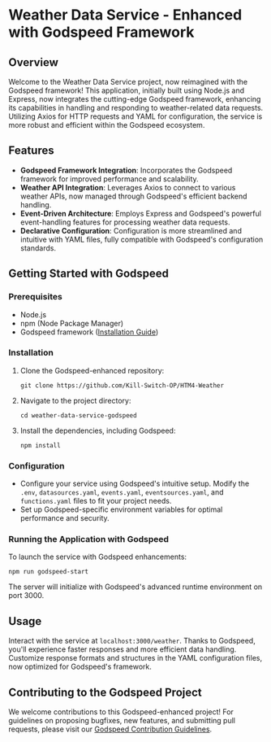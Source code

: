 # Weather Data Service - Enhanced with Godspeed Framework

## Overview
Welcome to the Weather Data Service project, now reimagined with the Godspeed framework! This application, initially built using Node.js and Express, now integrates the cutting-edge Godspeed framework, enhancing its capabilities in handling and responding to weather-related data requests. Utilizing Axios for HTTP requests and YAML for configuration, the service is more robust and efficient within the Godspeed ecosystem.

## Features
- **Godspeed Framework Integration**: Incorporates the Godspeed framework for improved performance and scalability.
- **Weather API Integration**: Leverages Axios to connect to various weather APIs, now managed through Godspeed's efficient backend handling.
- **Event-Driven Architecture**: Employs Express and Godspeed's powerful event-handling features for processing weather data requests.
- **Declarative Configuration**: Configuration is more streamlined and intuitive with YAML files, fully compatible with Godspeed's configuration standards.

## Getting Started with Godspeed

### Prerequisites
- Node.js
- npm (Node Package Manager)
- Godspeed framework ([Installation Guide](https://godspeedframework.io/installation))

### Installation
1. Clone the Godspeed-enhanced repository:
   ```
   git clone https://github.com/Kill-Switch-OP/HTM4-Weather
   ```
2. Navigate to the project directory:
   ```
   cd weather-data-service-godspeed
   ```
3. Install the dependencies, including Godspeed:
   ```
   npm install
   ```

### Configuration
- Configure your service using Godspeed's intuitive setup. Modify the `.env`, `datasources.yaml`, `events.yaml`, `eventsources.yaml`, and `functions.yaml` files to fit your project needs.
- Set up Godspeed-specific environment variables for optimal performance and security.

### Running the Application with Godspeed
To launch the service with Godspeed enhancements:
```
npm run godspeed-start
```
The server will initialize with Godspeed's advanced runtime environment on port 3000.

## Usage
Interact with the service at `localhost:3000/weather`. Thanks to Godspeed, you'll experience faster responses and more efficient data handling. Customize response formats and structures in the YAML configuration files, now optimized for Godspeed's framework.

## Contributing to the Godspeed Project
We welcome contributions to this Godspeed-enhanced project! For guidelines on proposing bugfixes, new features, and submitting pull requests, please visit our [Godspeed Contribution Guidelines](https://godspeedframework.io/contributing).
